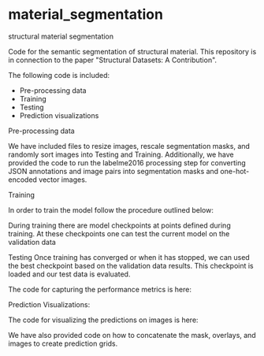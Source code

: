 # material_segmentation
structural material segmentation

Code for the semantic segmentation of structural material. This repository is in connection to the paper 
"Structural Datasets: A Contribution". 

The following code is included: 
- Pre-processing data
- Training
- Testing
- Prediction visualizations

Pre-processing data

We have included files to resize images, rescale segmentation masks, and randomly sort images into Testing and Training. Additionally, we have provided the code to run the labelme2016 processing step for converting JSON annotations and image pairs into segmentation masks and one-hot-encoded vector images. 

Training

In order to train the model follow the procedure outlined below:

During training there are model checkpoints at points defined during training. At these checkpoints one can test the current model on the validation data 

Testing
Once training has converged or when it has stopped, we can used the best checkpoint based on the validation data results. This checkpoint is loaded and our test data is evaluated. 

The code for capturing the performance metrics is here:

Prediction Visualizations:

The code for visualizing the predictions on images is here:

We have also provided code on how to concatenate the mask, overlays, and images to create prediction grids. 

